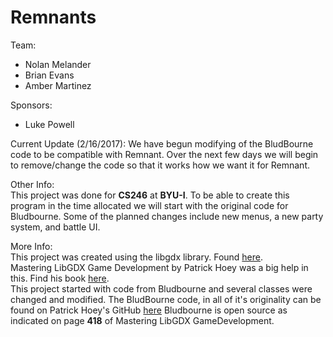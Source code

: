 # Remnants

Team: 
+ Nolan Melander
+ Brian Evans
+ Amber Martinez

Sponsors:
+ Luke Powell

Current Update (2/16/2017):
  We have begun modifying of the BludBourne code to be compatible with Remnant. Over the next few days we will begin to remove/change the code so that it
  works how we want it for Remnant.

Other Info:  
  This project was done for **CS246** at **BYU-I**.
  To be able to create this program in the time allocated we will start with the original code for Bludbourne.
  Some of the planned changes include new menus, a new party system, and battle UI.

More Info:  
  This project was created using the libgdx library. Found [here](https://libgdx.badlogicgames.com/).  
  Mastering LibGDX Game Development by Patrick Hoey was a big help in this. Find his book [here](https://www.packtpub.com/game-development/mastering-libgdx-game-development).  
  This project started with code from Bludbourne and several classes were changed and modified.
  The BludBourne code, in all of it's originality can be found on Patrick Hoey's GitHub [here](https://github.com/patrickhoey/BludBourne)
  Bludbourne is open source as indicated on page **418** of Mastering LibGDX GameDevelopment.
